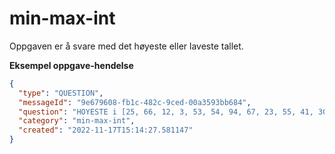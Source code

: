 # min-max-int

Oppgaven er å svare med det høyeste eller laveste tallet.


**Eksempel oppgave-hendelse**

```json
{
  "type": "QUESTION",
  "messageId": "9e679608-fb1c-482c-9ced-00a3593bb684",
  "question": "HOYESTE i [25, 66, 12, 3, 53, 54, 94, 67, 23, 55, 41, 30, 40, 50, 60, 70, 80, 10, 11, 1]",
  "category": "min-max-int",
  "created": "2022-11-17T15:14:27.581147"
}
```
